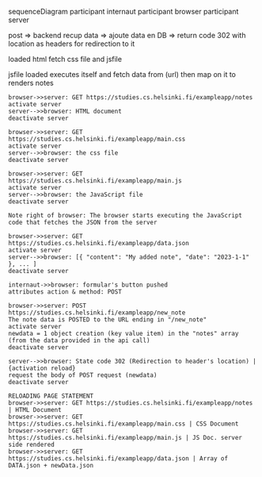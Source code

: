 sequenceDiagram
participant internaut
participant browser
participant server

post => backend recup data => ajoute data en DB => return code 302 with location as headers for redirection to it

loaded html fetch css file and jsfile

jsfile loaded executes itself and fetch data from (url) then map on it to renders notes

    browser->>server: GET https://studies.cs.helsinki.fi/exampleapp/notes
    activate server
    server-->>browser: HTML document
    deactivate server

    browser->>server: GET https://studies.cs.helsinki.fi/exampleapp/main.css
    activate server
    server-->>browser: the css file
    deactivate server

    browser->>server: GET https://studies.cs.helsinki.fi/exampleapp/main.js
    activate server
    server-->>browser: the JavaScript file
    deactivate server

    Note right of browser: The browser starts executing the JavaScript code that fetches the JSON from the server

    browser->>server: GET https://studies.cs.helsinki.fi/exampleapp/data.json
    activate server
    server-->>browser: [{ "content": "My added note", "date": "2023-1-1" }, ... ]
    deactivate server

    internaut->>browser: formular's button pushed
    attributes action & method: POST

    browser->>server: POST https://studies.cs.helsinki.fi/exampleapp/new_note
    The note data is POSTED to the URL ending in "/new_note"
    activate server
    newdata = 1 object creation (key value item) in the "notes" array (from the data provided in the api call)
    deactivate server

    server-->>browser: State code 302 (Redirection to header's location) | {activation reload}
    request the body of POST request (newdata)
    deactivate server

    RELOADING PAGE STATEMENT
    browser->>server: GET https://studies.cs.helsinki.fi/exampleapp/notes | HTML Document
    browser->>server: GET https://studies.cs.helsinki.fi/exampleapp/main.css | CSS Document
    browser->>server: GET https://studies.cs.helsinki.fi/exampleapp/main.js | JS Doc. server side rendered
    browser->>server: GET https://studies.cs.helsinki.fi/exampleapp/data.json | Array of DATA.json + newData.json

